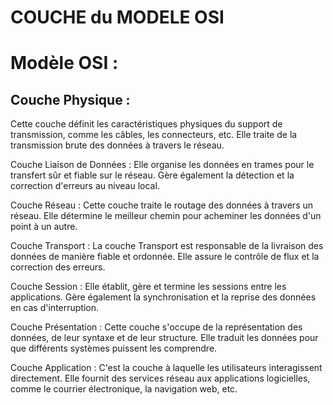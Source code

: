 # **COUCHE du MODELE OSI**

# **Modèle OSI :**

## **Couche Physique :**
Cette couche définit les caractéristiques physiques du support de transmission, comme les câbles, les connecteurs, etc.
Elle traite de la transmission brute des données à travers le réseau.

Couche Liaison de Données :
Elle organise les données en trames pour le transfert sûr et fiable sur le réseau.
Gère également la détection et la correction d'erreurs au niveau local.

Couche Réseau :
Cette couche traite le routage des données à travers un réseau.
Elle détermine le meilleur chemin pour acheminer les données d'un point à un autre.

Couche Transport :
La couche Transport est responsable de la livraison des données de manière fiable et ordonnée.
Elle assure le contrôle de flux et la correction des erreurs.

Couche Session :
Elle établit, gère et termine les sessions entre les applications.
Gère également la synchronisation et la reprise des données en cas d'interruption.

Couche Présentation :
Cette couche s'occupe de la représentation des données, de leur syntaxe et de leur structure.
Elle traduit les données pour que différents systèmes puissent les comprendre.

Couche Application :
C'est la couche à laquelle les utilisateurs interagissent directement.
Elle fournit des services réseau aux applications logicielles, comme le courrier électronique, la navigation web, etc.